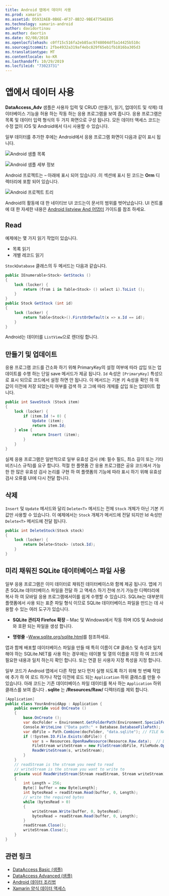 ```yaml
---
title: Android 앱에서 데이터 사용
ms.prod: xamarin
ms.assetid: D5932AEB-0B6E-4F37-8B32-9BE4775AEE85
ms.technology: xamarin-android
author: davidortinau
ms.author: daortin
ms.date: 02/08/2018
ms.openlocfilehash: c0ff15c516fa2eb85ac9748004df5a14425b510c
ms.sourcegitcommit: 2fbe4932a319af4ebc829f65eb1fb1816ba305d3
ms.translationtype: MT
ms.contentlocale: ko-KR
ms.lasthandoff: 10/29/2019
ms.locfileid: "73023731"
---
```

# <a name="using-data-in-an-app"></a>앱에서 데이터 사용

**DataAccess_Adv** 샘플은 사용자 입력 및 CRUD (만들기, 읽기, 업데이트 및 삭제) 데이터베이스 기능을 허용 하는 작동 하는 응용 프로그램을 보여 줍니다. 응용 프로그램은 목록 및 데이터 입력 형식의 두 가지 화면으로 구성 됩니다. 모든 데이터 액세스 코드는 수정 없이 iOS 및 Android에서 다시 사용할 수 있습니다.

일부 데이터를 추가한 후에는 Android에서 응용 프로그램 화면이 다음과 같이 표시 됩니다.

![Android 샘플 목록](using-data-in-an-app-images/image11.png "Android 샘플 목록")

![Android 샘플 세부 정보](using-data-in-an-app-images/image12.png "Android 샘플 세부 정보")

Android 프로젝트는 &ndash; 아래에 표시 되어 있습니다 .이 섹션에 표시 된 코드는 **Orm** 디렉터리에 포함 되어 있습니다.

![Android 프로젝트 트리](using-data-in-an-app-images/image14.png "Android 프로젝트 트리")

Android의 활동에 대 한 네이티브 UI 코드는이 문서의 범위를 벗어났습니다. UI 컨트롤에 대 한 자세한 내용은 [Android listview And 어댑터](~/android/user-interface/layouts/list-view/index.md) 가이드를 참조 하세요.

## <a name="read"></a>Read

예제에는 몇 가지 읽기 작업이 있습니다.

- 목록 읽기
- 개별 레코드 읽기

`StockDatabase` 클래스의 두 메서드는 다음과 같습니다.

```csharp
public IEnumerable<Stock> GetStocks ()
{
    lock (locker) {
        return (from i in Table<Stock> () select i).ToList ();
    }
}
public Stock GetStock (int id)
{
    lock (locker) {
        return Table<Stock>().FirstOrDefault(x => x.Id == id);
    }
}
```

Android는 데이터를 `ListView`으로 렌더링 합니다.

## <a name="create-and-update"></a>만들기 및 업데이트

응용 프로그램 코드를 간소화 하기 위해 PrimaryKey의 설정 여부에 따라 삽입 또는 업데이트를 수행 하는 단일 save 메서드가 제공 됩니다. `Id` 속성은 `[PrimaryKey]` 특성으로 표시 되므로 코드에서 설정 하면 안 됩니다. 이 메서드는 기본 키 속성을 확인 하 여 값이 이전에 저장 되었는지 여부를 검색 하 고 그에 따라 개체를 삽입 또는 업데이트 합니다.

```csharp
public int SaveStock (Stock item)
{
    lock (locker) {
        if (item.Id != 0) {
            Update (item);
            return item.Id;
    } else {
            return Insert (item);
        }
    }
}
```

실제 응용 프로그램은 일반적으로 일부 유효성 검사 (예: 필수 필드, 최소 길이 또는 기타 비즈니스 규칙)를 요구 합니다. 적절 한 플랫폼 간 응용 프로그램은 공유 코드에서 가능한 한 많은 유효성 검사 논리를 구현 하 여 플랫폼의 기능에 따라 표시 하기 위해 유효성 검사 오류를 UI에 다시 전달 합니다.

## <a name="delete"></a>삭제

`Insert` 및 `Update` 메서드와 달리 `Delete<T>` 메서드는 전체 `Stock` 개체가 아닌 기본 키 값만 사용할 수 있습니다. 이 예제에서는 `Stock` 개체가 메서드에 전달 되지만 Id 속성만 `Delete<T>` 메서드에 전달 됩니다.

```csharp
public int DeleteStock(Stock stock)
{
    lock (locker) {
        return Delete<Stock> (stock.Id);
    }
}
```

## <a name="using-a-pre-populated-sqlite-database-file"></a>미리 채워진 SQLite 데이터베이스 파일 사용

일부 응용 프로그램은 이미 데이터로 채워진 데이터베이스와 함께 제공 됩니다. 앱에 기존 SQLite 데이터베이스 파일을 전달 하 고 액세스 하기 전에 쓰기 가능한 디렉터리에 복사 하 여 모바일 응용 프로그램에서이를 쉽게 수행할 수 있습니다. SQLite는 대부분의 플랫폼에서 사용 되는 표준 파일 형식 이므로 SQLite 데이터베이스 파일을 만드는 데 사용할 수 있는 여러 도구가 있습니다.

- **SQLite 관리자 Firefox 확장** &ndash; Mac 및 Windows에서 작동 하며 IOS 및 Android와 호환 되는 파일을 생성 합니다.

- **명령줄** &ndash;[Www.sqlite.org/sqlite.html](https://www.sqlite.org/sqlite.html)를 참조하세요.

앱과 함께 배포할 데이터베이스 파일을 만들 때 특히 이름이 C# 클래스 및 속성과 일치 해야 하는 SQLite.NET를 사용 하는 경우에는 테이블 및 열의 이름을 지정 하 여 코드에 필요한 내용과 일치 하는지 확인 합니다. 또는 연결 된 사용자 지정 특성을 지정 합니다.

일부 코드가 Android 앱에서 다른 작업 보다 먼저 실행 되도록 하기 위해 첫 번째 작업에 추가 하 여 로드 하거나 작업 이전에 로드 되는 `Application` 하위 클래스를 만들 수 있습니다. 아래 코드는 기존 데이터베이스 파일 데이터를 복사 하는 `Application` 하위 클래스를 보여 줍니다 **. sqlite** 는 **/Resources/Raw/** 디렉터리를 제외 합니다.

```csharp
[Application]
public class YourAndroidApp : Application {
    public override void OnCreate ()
    {
        base.OnCreate ();
        var docFolder = Environment.GetFolderPath(Environment.SpecialFolder.Personal);
        Console.WriteLine ("Data path:" + Database.DatabaseFilePath);
        var dbFile = Path.Combine(docFolder, "data.sqlite"); // FILE NAME TO USE WHEN COPIED
        if (!System.IO.File.Exists(dbFile)) {
            var s = Resources.OpenRawResource(Resource.Raw.data);  // DATA FILE RESOURCE ID
            FileStream writeStream = new FileStream(dbFile, FileMode.OpenOrCreate, FileAccess.Write);
            ReadWriteStream(s, writeStream);
        }
    }
    // readStream is the stream you need to read
    // writeStream is the stream you want to write to
    private void ReadWriteStream(Stream readStream, Stream writeStream)
    {
        int Length = 256;
        Byte[] buffer = new Byte[Length];
        int bytesRead = readStream.Read(buffer, 0, Length);
        // write the required bytes
        while (bytesRead > 0)
        {
            writeStream.Write(buffer, 0, bytesRead);
            bytesRead = readStream.Read(buffer, 0, Length);
        }
        readStream.Close();
        writeStream.Close();
    }
}
```

## <a name="related-links"></a>관련 링크

- [DataAccess Basic (샘플)](https://github.com/xamarin/mobile-samples/tree/master/DataAccess/Basic)
- [DataAccess Advanced (샘플)](https://github.com/xamarin/mobile-samples/tree/master/DataAccess/Advanced)
- [Android 데이터 조리법](https://github.com/xamarin/recipes/tree/master/Recipes/android/data)
- [Xamarin 양식 데이터 액세스](~/xamarin-forms/data-cloud/data/databases.md)
